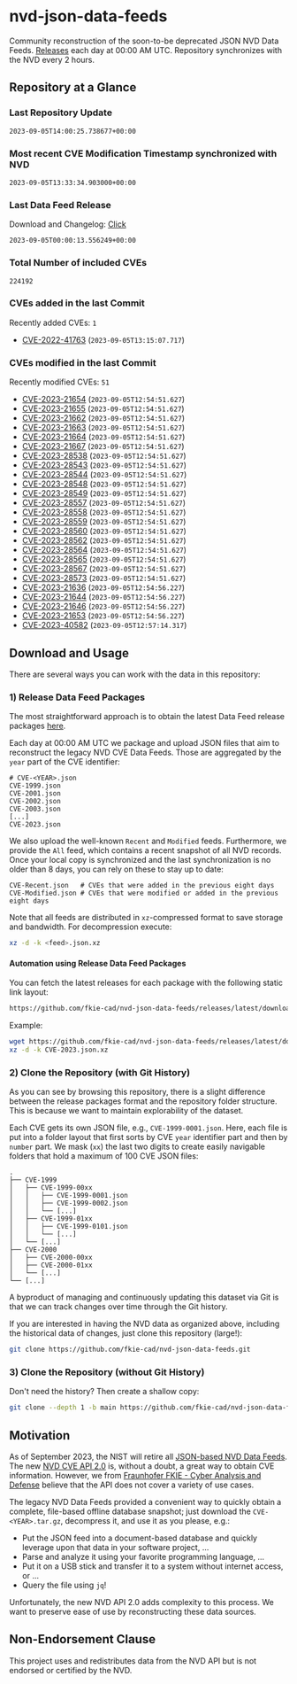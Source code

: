 # nvd-json-data-feeds

Community reconstruction of the soon-to-be deprecated JSON NVD Data Feeds. 
[Releases](https://github.com/fkie-cad/nvd-json-data-feeds/releases/latest) each day at 00:00 AM UTC.
Repository synchronizes with the NVD every 2 hours.

## Repository at a Glance

### Last Repository Update

```plain
2023-09-05T14:00:25.738677+00:00
```

### Most recent CVE Modification Timestamp synchronized with NVD

```plain
2023-09-05T13:33:34.903000+00:00
```

### Last Data Feed Release

Download and Changelog: [Click](https://github.com/fkie-cad/nvd-json-data-feeds/releases/latest)

```plain
2023-09-05T00:00:13.556249+00:00
```

### Total Number of included CVEs

```plain
224192
```

### CVEs added in the last Commit

Recently added CVEs: `1`

* [CVE-2022-41763](CVE-2022/CVE-2022-417xx/CVE-2022-41763.json) (`2023-09-05T13:15:07.717`)


### CVEs modified in the last Commit

Recently modified CVEs: `51`

* [CVE-2023-21654](CVE-2023/CVE-2023-216xx/CVE-2023-21654.json) (`2023-09-05T12:54:51.627`)
* [CVE-2023-21655](CVE-2023/CVE-2023-216xx/CVE-2023-21655.json) (`2023-09-05T12:54:51.627`)
* [CVE-2023-21662](CVE-2023/CVE-2023-216xx/CVE-2023-21662.json) (`2023-09-05T12:54:51.627`)
* [CVE-2023-21663](CVE-2023/CVE-2023-216xx/CVE-2023-21663.json) (`2023-09-05T12:54:51.627`)
* [CVE-2023-21664](CVE-2023/CVE-2023-216xx/CVE-2023-21664.json) (`2023-09-05T12:54:51.627`)
* [CVE-2023-21667](CVE-2023/CVE-2023-216xx/CVE-2023-21667.json) (`2023-09-05T12:54:51.627`)
* [CVE-2023-28538](CVE-2023/CVE-2023-285xx/CVE-2023-28538.json) (`2023-09-05T12:54:51.627`)
* [CVE-2023-28543](CVE-2023/CVE-2023-285xx/CVE-2023-28543.json) (`2023-09-05T12:54:51.627`)
* [CVE-2023-28544](CVE-2023/CVE-2023-285xx/CVE-2023-28544.json) (`2023-09-05T12:54:51.627`)
* [CVE-2023-28548](CVE-2023/CVE-2023-285xx/CVE-2023-28548.json) (`2023-09-05T12:54:51.627`)
* [CVE-2023-28549](CVE-2023/CVE-2023-285xx/CVE-2023-28549.json) (`2023-09-05T12:54:51.627`)
* [CVE-2023-28557](CVE-2023/CVE-2023-285xx/CVE-2023-28557.json) (`2023-09-05T12:54:51.627`)
* [CVE-2023-28558](CVE-2023/CVE-2023-285xx/CVE-2023-28558.json) (`2023-09-05T12:54:51.627`)
* [CVE-2023-28559](CVE-2023/CVE-2023-285xx/CVE-2023-28559.json) (`2023-09-05T12:54:51.627`)
* [CVE-2023-28560](CVE-2023/CVE-2023-285xx/CVE-2023-28560.json) (`2023-09-05T12:54:51.627`)
* [CVE-2023-28562](CVE-2023/CVE-2023-285xx/CVE-2023-28562.json) (`2023-09-05T12:54:51.627`)
* [CVE-2023-28564](CVE-2023/CVE-2023-285xx/CVE-2023-28564.json) (`2023-09-05T12:54:51.627`)
* [CVE-2023-28565](CVE-2023/CVE-2023-285xx/CVE-2023-28565.json) (`2023-09-05T12:54:51.627`)
* [CVE-2023-28567](CVE-2023/CVE-2023-285xx/CVE-2023-28567.json) (`2023-09-05T12:54:51.627`)
* [CVE-2023-28573](CVE-2023/CVE-2023-285xx/CVE-2023-28573.json) (`2023-09-05T12:54:51.627`)
* [CVE-2023-21636](CVE-2023/CVE-2023-216xx/CVE-2023-21636.json) (`2023-09-05T12:54:56.227`)
* [CVE-2023-21644](CVE-2023/CVE-2023-216xx/CVE-2023-21644.json) (`2023-09-05T12:54:56.227`)
* [CVE-2023-21646](CVE-2023/CVE-2023-216xx/CVE-2023-21646.json) (`2023-09-05T12:54:56.227`)
* [CVE-2023-21653](CVE-2023/CVE-2023-216xx/CVE-2023-21653.json) (`2023-09-05T12:54:56.227`)
* [CVE-2023-40582](CVE-2023/CVE-2023-405xx/CVE-2023-40582.json) (`2023-09-05T12:57:14.317`)


## Download and Usage

There are several ways you can work with the data in this repository:

### 1) Release Data Feed Packages

The most straightforward approach is to obtain the latest Data Feed release packages [here](https://github.com/fkie-cad/nvd-json-data-feeds/releases/latest).

Each day at 00:00 AM UTC we package and upload JSON files that aim to reconstruct the legacy NVD CVE Data Feeds.
Those are aggregated by the `year` part of the CVE identifier:

```
# CVE-<YEAR>.json
CVE-1999.json
CVE-2001.json
CVE-2002.json
CVE-2003.json
[...]
CVE-2023.json
```

We also upload the well-known `Recent` and `Modified` feeds.
Furthermore, we provide the `All` feed, which contains a recent snapshot of all NVD records.
Once your local copy is synchronized and the last synchronization is no older than 8 days, you can rely on these to stay up to date:

```plain
CVE-Recent.json   # CVEs that were added in the previous eight days
CVE-Modified.json # CVEs that were modified or added in the previous eight days
```

Note that all feeds are distributed in `xz`-compressed format to save storage and bandwidth.
For decompression execute:

```sh
xz -d -k <feed>.json.xz
```


#### Automation using Release Data Feed Packages

You can fetch the latest releases for each package with the following static link layout:

```sh
https://github.com/fkie-cad/nvd-json-data-feeds/releases/latest/download/CVE-<YEAR>.json.xz
```

Example:

```sh
wget https://github.com/fkie-cad/nvd-json-data-feeds/releases/latest/download/CVE-2023.json.xz
xz -d -k CVE-2023.json.xz
```

### 2) Clone the Repository (with Git History)

As you can see by browsing this repository, there is a slight difference between the release packages format and the repository folder structure.
This is because we want to maintain explorability of the dataset.

Each CVE gets its own JSON file, e.g., `CVE-1999-0001.json`.
Here, each file is put into a folder layout that first sorts by CVE `year` identifier part and then by `number` part.
We mask (`xx`) the last two digits to create easily navigable folders that hold a maximum of 100 CVE JSON files:

```plain
.
├── CVE-1999
│   ├── CVE-1999-00xx
│   │   ├── CVE-1999-0001.json
│   │   ├── CVE-1999-0002.json
│   │   └── [...]
│   ├── CVE-1999-01xx
│   │   ├── CVE-1999-0101.json
│   │   └── [...]
│   └── [...]
├── CVE-2000
│   ├── CVE-2000-00xx
│   ├── CVE-2000-01xx
│   └── [...]
└── [...]
```

A byproduct of managing and continuously updating this dataset via Git is that we can track changes over time through the Git history.

If you are interested in having the NVD data as organized above, including the historical data of changes, just clone this repository (large!):

```sh
git clone https://github.com/fkie-cad/nvd-json-data-feeds.git
```

### 3) Clone the Repository (without Git History)

Don't need the history? Then create a shallow copy:

```sh
git clone --depth 1 -b main https://github.com/fkie-cad/nvd-json-data-feeds.git
```

## Motivation

As of September 2023, the NIST will retire all [JSON-based NVD Data Feeds](https://nvd.nist.gov/vuln/data-feeds#divRetirementBanner-1).
The new [NVD CVE API 2.0](https://nvd.nist.gov/developers/vulnerabilities) is, without a doubt, a great way to obtain CVE information.
However, we from [Fraunhofer FKIE - Cyber Analysis and Defense](https://www.fkie.fraunhofer.de/en/departments/cad.html) believe that the API does not cover a variety of use cases.

The legacy NVD Data Feeds provided a convenient way to quickly obtain a complete, file-based offline database snapshot; just download the `CVE-<YEAR>.tar.gz`, decompress it, and use it as you please, e.g.:

* Put the JSON feed into a document-based database and quickly leverage upon that data in your software project, ...
* Parse and analyze it using your favorite programming language, ...
* Put it on a USB stick and transfer it to a system without internet access, or ...
* Query the file using `jq`!

Unfortunately, the new NVD API 2.0 adds complexity to this process.
We want to preserve ease of use by reconstructing these data sources.

## Non-Endorsement Clause

This project uses and redistributes data from the NVD API but is not endorsed or certified by the NVD.